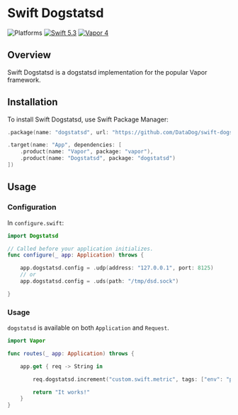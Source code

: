 # Swift Dogstatsd
![Platforms](https://img.shields.io/badge/platforms-macOS%2010.15%20|%20Ubuntu%2016.04%20LTS-ff0000.svg?style=flat)
[![Swift 5.3](https://img.shields.io/badge/swift-5.3-orange.svg?style=flat)](http://swift.org)
[![Vapor 4](https://img.shields.io/badge/vapor-4.0-blue.svg?style=flat)](https://vapor.codes)

## Overview

Swift Dogstatsd is a dogstatsd implementation for the popular Vapor framework. 


## Installation
To install Swift Dogstatsd, use Swift Package Manager:

```swift
.package(name: "dogstatsd", url: "https://github.com/DataDog/swift-dogstatsd.git", from: "1.0.0")),

.target(name: "App", dependencies: [
    .product(name: "Vapor", package: "vapor"),
    .product(name: "Dogstatsd", package: "dogstatsd")
])
```

## Usage

### Configuration

In `configure.swift`:

```swift
import Dogstatsd

// Called before your application initializes.
func configure(_ app: Application) throws {

    app.dogstatsd.config = .udp(address: "127.0.0.1", port: 8125)
    // or 
    app.dogstatsd.config = .uds(path: "/tmp/dsd.sock")

}
```

### Usage

`dogstatsd` is available on both `Application` and `Request`.

```swift
import Vapor

func routes(_ app: Application) throws {

    app.get { req -> String in

        req.dogstatsd.increment("custom.swift.metric", tags: ["env": "prod"])

        return "It works!"
    }
}

```
